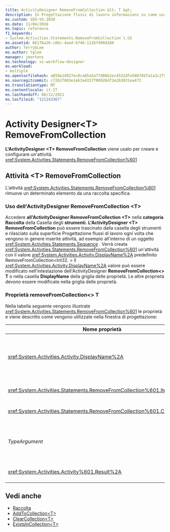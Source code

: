 ```yaml
---
title: ActivityDesigner RemoveFromCollection &lt; T &gt;
description: In Progettazione flussi di lavoro informazioni su come usare l'ActivityDesigner RemoveFromCollection per creare e configurare <T> un'attività <T> RemoveFromCollection.
ms.custom: SEO-VS-2020
ms.date: 11/04/2016
ms.topic: reference
f1_keywords:
- System.Activities.Statements.RemoveFromCollection`1.UI
ms.assetid: 6617ba26-c8bc-4aed-b746-112bf490d288
author: TerryGLee
ms.author: tglee
manager: jmartens
ms.technology: vs-workflow-designer
ms.workload:
- multiple
ms.openlocfilehash: a859a1d927ec0ca85a5a77d06b2ec4532dfe508745fa1a3c2f5708246bf087fa
ms.sourcegitcommit: c72b2f603e1eb3a4157f00926df2e263831ea472
ms.translationtype: MT
ms.contentlocale: it-IT
ms.lasthandoff: 08/12/2021
ms.locfileid: "121243367"
---
```

# <a name="removefromcollectiont-activity-designer"></a>Activity Designer\<T> RemoveFromCollection

**L'ActivityDesigner \<T> RemoveFromCollection** viene usato per creare e configurare un'attività. <xref:System.Activities.Statements.RemoveFromCollection%601>

## <a name="the-removefromcollectiontactivity"></a>Attività \<T> RemoveFromCollection

L'attività <xref:System.Activities.Statements.RemoveFromCollection%601> rimuove un determinato elemento da una raccolta specifica.

### <a name="using-the-removefromcollectiont-activity-designer"></a>Uso dell'ActivityDesigner RemoveFromCollection \<T>

Accedere **all'ActivityDesigner RemoveFromCollection \<T>** nella **categoria Raccolta** della Casella degli **strumenti.**
**L'ActivityDesigner \<T> RemoveFromCollection** può essere  trascinato dalla casella degli strumenti e rilasciato sulla superficie Progettazione flussi di lavoro ogni volta che vengono in genere inserite attività, ad esempio all'interno di un oggetto <xref:System.Activities.Statements.Sequence> . Verrà creata <xref:System.Activities.Statements.RemoveFromCollection%601> un'attività con il valore <xref:System.Activities.Activity.DisplayName%2A> predefinito RemoveFromCollection<Int32. \> Il <xref:System.Activities.Activity.DisplayName%2A> valore può essere modificato nell'intestazione dell'ActivityDesigner **RemoveFromCollection<\> T** o nella casella **DisplayName** della griglia delle proprietà. Le altre proprietà devono essere modificate nella griglia delle proprietà.

### <a name="the-removefromcollectiont-properties"></a>Proprietà removeFromCollection<\> T

Nella tabella seguente vengono illustrate <xref:System.Activities.Statements.RemoveFromCollection%601> le proprietà e viene descritto come vengono utilizzate nella finestra di progettazione:

|Nome proprietà|Obbligatoria|Utilizzo|
|-|--------------|-|
|<xref:System.Activities.Activity.DisplayName%2A>|Falso|Nome descrittivo facoltativo dell'attività <xref:System.Activities.Statements.RemoveFromCollection%601>. Il valore predefinito è RemoveFromCollection<\> Int32.<br /><br /> Sebbene la proprietà <xref:System.Activities.Activity.DisplayName%2A> non sia obbligatoria, se ne consiglia l'uso.|
|<xref:System.Activities.Statements.RemoveFromCollection%601.Item%2A>|Vero|Elemento da rimuovere **dall'insieme \<T>**. Questo elemento è di tipo *T*, che è di *tipo TypeArgument*. Per specificare l'elemento, digitare un'espressione Visual Basic nella griglia delle proprietà.|
|<xref:System.Activities.Statements.RemoveFromCollection%601.Collection%2A>|Vero|Raccolta da cui deve essere rimosso l'elemento. Questa raccolta è di tipo **ICollection<TypeArgument \> .** Per specificare la raccolta, digitare un'Visual Basic nella griglia delle proprietà.|
|*TypeArgument*|Vero|Tipo T degli elementi contenuti in <xref:System.Collections.Generic.ICollection%601>. Per impostazione predefinita, questo *tipo TypeArgument* è impostato su **Int32.** Per modificare il tipo, modificare il valore di *TypeArgument* nella casella combinata nella griglia delle proprietà.|
|<xref:System.Activities.Activity%601.Result%2A>|Falso|Valore che indica se l'elemento specificato è stato rimosso dalla raccolta. Per specificare una variabile da associare al risultato, digitare una variabile Visual Basic nella griglia delle proprietà.|

## <a name="see-also"></a>Vedi anche

- [Raccolta](../workflow-designer/collection-activity-designers.md)
- [AddToCollection\<T>](../workflow-designer/addtocollection-t-activity-designer.md)
- [ClearCollection\<T>](../workflow-designer/clearcollection-t-activity-designer.md)
- [ExistsInCollection\<T>](../workflow-designer/existsincollection-t-activity-designer.md)